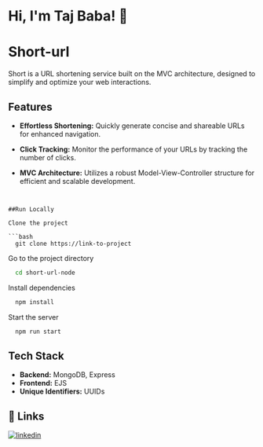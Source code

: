 
# Hi, I'm Taj Baba! 👋


# Short-url

Short is a URL shortening service built on the MVC architecture, designed to simplify and optimize your web interactions.


## Features

- **Effortless Shortening:** Quickly generate concise and shareable URLs for enhanced navigation.
  
- **Click Tracking:** Monitor the performance of your URLs by tracking the number of clicks.

- **MVC Architecture:** Utilizes a robust Model-View-Controller structure for efficient and scalable development.
```


##Run Locally

Clone the project

```bash
  git clone https://link-to-project
```

Go to the project directory

```bash
  cd short-url-node
```

Install dependencies

```bash
  npm install
```

Start the server

```bash
  npm run start
```


## Tech Stack

  - **Backend:** MongoDB, Express
  - **Frontend:** EJS
  - **Unique Identifiers:** UUIDs


## 🔗 Links

[![linkedin](https://img.shields.io/badge/linkedin-0A66C2?style=for-the-badge&logo=linkedin&logoColor=white)](https://www.linkedin.com/in/taj-baba-profile/)


